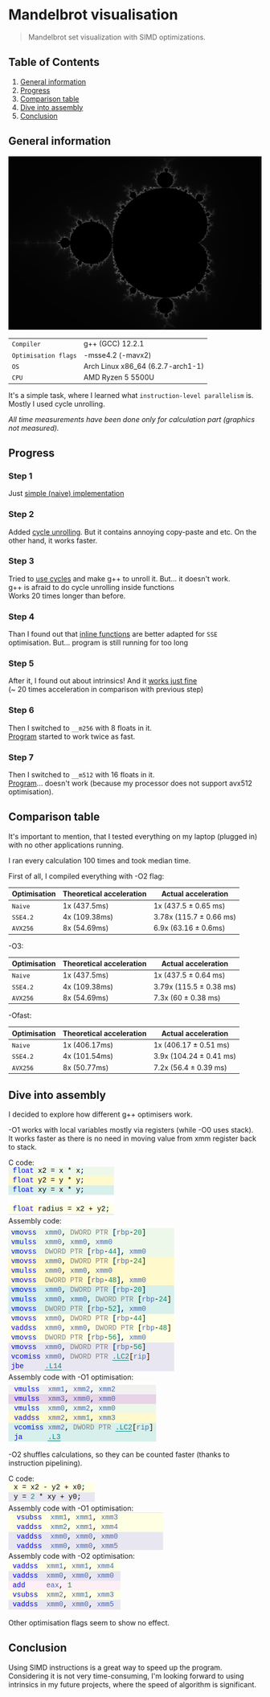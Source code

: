 # Mandelbrot visualisation
>Mandelbrot set visualization with SIMD optimizations.

## Table of Contents
1. [General information](#general)
2. [Progress](#progress)
3. [Comparison table](#compare)
4. [Dive into assembly](#assemble)
5. [Conclusion](#conclusion)

## General information <a name="general"></a>

![Mandelbrot visualisation](https://github.com/ThreadJava800/Mandelbrot/blob/master/testpics/pic.png)

|  |  |
| --- | --- |
| `Compiler` | g++ (GCC) 12.2.1 |
| `Optimisation flags` | -msse4.2 (-mavx2)
| `OS` | Arch Linux x86_64 (6.2.7-arch1-1)|
| `CPU` | AMD Ryzen 5 5500U

It's a simple task, where I learned what `instruction-level parallelism` is. Mostly I used cycle unrolling.

*All time measurements have been done only for calculation part (graphics not measured).*

## Progress <a name="progress"></a>

### Step 1
Just [simple (naive) implementation](https://github.com/ThreadJava800/Mandelbrot/blob/master/naive.cpp)

### Step 2
Added [cycle unrolling](https://github.com/ThreadJava800/Mandelbrot/blob/master/optim1.cpp). But it contains annoying copy-paste and etc. On the other hand, it works faster.

### Step 3
Tried to [use cycles](https://github.com/ThreadJava800/Mandelbrot/blob/master/optim2.cpp) and make g++ to unroll it. But... it doesn't work. \
g++ is afraid to do cycle unrolling inside functions\
Works 20 times longer than before.

### Step 4
Than I found out that [inline functions](https://github.com/ThreadJava800/Mandelbrot/blob/master/optim3.cpp) are better adapted for `SSE` optimisation. But... program is still running for too long

### Step 5
After it, I found out about intrinsics! And it [works just fine](https://github.com/ThreadJava800/Mandelbrot/blob/master/optim4.cpp)\
(~ 20 times acceleration in comparison with previous step)

### Step 6
Then I switched to `__m256` with 8 floats in it.\
[Program](https://github.com/ThreadJava800/Mandelbrot/blob/master/optim5.cpp) started to work twice as fast.

### Step 7
Then I switched to `__m512` with 16 floats in it.\
[Program](https://github.com/ThreadJava800/Mandelbrot/blob/master/optim6.cpp)... doesn't work (because my processor does not support avx512 optimisation).

## Comparison table <a name="compare"></a>
It's important to mention, that I tested everything on my laptop (plugged in) with no other applications running.

I ran every calculation 100 times and took median time.


First of all, I compiled everything with -O2 flag:


| Optimisation | Theoretical acceleration | Actual acceleration |
| --- | --- | --- |
| `Naive` | 1x (437.5ms) | 1x (437.5 ± 0.65 ms) |
| `SSE4.2` | 4x (109.38ms)  | 3.78x (115.7 ± 0.66 ms) |
| `AVX256` | 8x (54.69ms) | 6.9x (63.16 ± 0.6ms) |

-O3:

| Optimisation | Theoretical acceleration | Actual acceleration |
| --- | --- | --- |
| `Naive` | 1x (437.5ms) | 1x (437.5 ± 0.64 ms) |
| `SSE4.2` | 4x (109.38ms)  | 3.79x (115.5 ± 0.38 ms) |
| `AVX256` | 8x (54.69ms) | 7.3x (60 ± 0.38 ms) | 

-Ofast:

| Optimisation | Theoretical acceleration | Actual acceleration |
| --- | --- | --- |
| `Naive` | 1x (406.17ms) | 1x (406.17 ± 0.51 ms) |
| `SSE4.2` | 4x (101.54ms)  | 3.9x (104.24 ± 0.41 ms) |
| `AVX256` | 8x (50.77ms) | 7.2x (56.4 ± 0.39 ms) |

## Dive into assembly <a name="assemble"></a>
I decided to explore how different g++ optimisers work.

-O1 works with local variables mostly via registers (while -O0 uses stack).\
It works faster as there is no need in moving value from xmm register back to stack.

C code:\
![C code](https://github.com/ThreadJava800/Mandelbrot/blob/master/testpics/c_code.png#center)\
Assembly code:\
![O0](https://github.com/ThreadJava800/Mandelbrot/blob/master/testpics/o0.png#center)\
Assembly code with -O1 optimisation:\
![O1](https://github.com/ThreadJava800/Mandelbrot/blob/master/testpics/o1.png)

-O2 shuffles calculations, so they can be counted faster (thanks to instruction pipelining).

C code:\
![C code](https://github.com/ThreadJava800/Mandelbrot/blob/master/testpics/c_code2.png#center)\
Assembly code with -O1 optimisation:\
![O1](https://github.com/ThreadJava800/Mandelbrot/blob/master/testpics/o12.png#center)\
Assembly code with -O2 optimisation:\
![O2](https://github.com/ThreadJava800/Mandelbrot/blob/master/testpics/ofast2.png)

Other optimisation flags seem to show no effect.

## Conclusion <a name="conclusion"></a>
Using SIMD instructions is a great way to speed up the program. Considering it is not very time-consuming, I'm looking forward to using intrinsics in my future projects, where the speed of algorithm is significant.